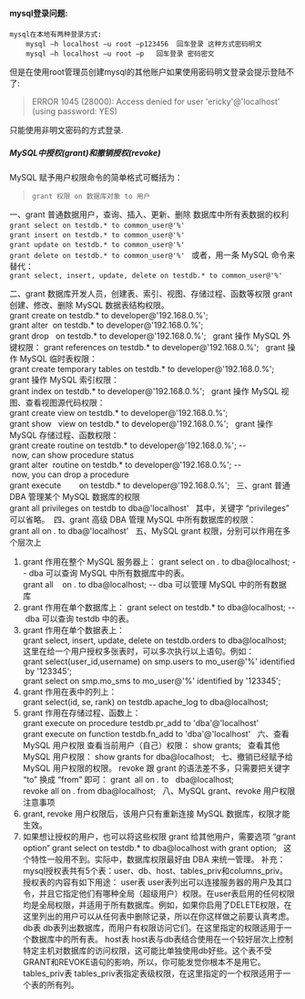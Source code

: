 #### mysql登录问题:
    mysql在本地有两种登录方式:
        mysql –h localhost –u root –p123456  回车登录 这种方式密码明文
        mysql –h localhost –u root –p   回车登录 密码密文

但是在使用root管理员创建mysql的其他账户如果使用密码明文登录会提示登陆不了:

>ERROR 1045 (28000): Access denied for user 'ericky'@'localhost' (using password: YES)

只能使用非明文密码的方式登录.

##### MySQL中授权(grant)和撤销授权(revoke)
MySQL 赋予用户权限命令的简单格式可概括为：

> `grant 权限 on 数据库对象 to 用户`

一、grant 普通数据用户，查询、插入、更新、删除 数据库中所有表数据的权利
    `grant select on testdb.* to common_user@'%'`  
    `grant insert on testdb.* to common_user@'%'`  
    `grant update on testdb.* to common_user@'%'`  
    `grant delete on testdb.* to common_user@'%'`  
或者，用一条 MySQL 命令来替代：
    `grant select, insert, update, delete on testdb.* to common_user@'%'`

二、grant 数据库开发人员，创建表、索引、视图、存储过程、函数等权限
grant 创建、修改、删除 MySQL 数据表结构权限。
grant create on testdb.* to developer@'192.168.0.%';  
grant alter  on testdb.* to developer@'192.168.0.%';  
grant drop   on testdb.* to developer@'192.168.0.%';  
grant 操作 MySQL 外键权限：
grant references on testdb.* to developer@'192.168.0.%';  
grant 操作 MySQL 临时表权限：
grant create temporary tables on testdb.* to developer@'192.168.0.%';  
grant 操作 MySQL 索引权限：
grant index on testdb.* to developer@'192.168.0.%';  
grant 操作 MySQL 视图、查看视图源代码权限：
grant create view on testdb.* to developer@'192.168.0.%';  
grant show   view on testdb.* to developer@'192.168.0.%';  
grant 操作 MySQL 存储过程、函数权限：
grant create routine on testdb.* to developer@'192.168.0.%'; -- now, can show procedure status  
grant alter  routine on testdb.* to developer@'192.168.0.%'; -- now, you can drop a procedure  
grant execute        on testdb.* to developer@'192.168.0.%';  
三、grant 普通 DBA 管理某个 MySQL 数据库的权限
grant all privileges on testdb to dba@'localhost'  
其中，关键字 “privileges” 可以省略。 
四、grant 高级 DBA 管理 MySQL 中所有数据库的权限：
grant all on *.* to dba@'localhost'  
五、MySQL grant 权限，分别可以作用在多个层次上
1. grant 作用在整个 MySQL 服务器上：
grant select on *.* to dba@localhost; -- dba 可以查询 MySQL 中所有数据库中的表。  
grant all    on *.* to dba@localhost; -- dba 可以管理 MySQL 中的所有数据库  
2. grant 作用在单个数据库上：
grant select on testdb.* to dba@localhost; -- dba 可以查询 testdb 中的表。  
3. grant 作用在单个数据表上： 
grant select, insert, update, delete on testdb.orders to dba@localhost;  
这里在给一个用户授权多张表时，可以多次执行以上语句。例如：
grant select(user_id,username) on smp.users to mo_user@'%' identified by '123345';  
grant select on smp.mo_sms to mo_user@'%' identified by '123345';  
4. grant 作用在表中的列上：
grant select(id, se, rank) on testdb.apache_log to dba@localhost;  
5. grant 作用在存储过程、函数上：
grant execute on procedure testdb.pr_add to 'dba'@'localhost'  
grant execute on function testdb.fn_add to 'dba'@'localhost'  
六、查看 MySQL 用户权限
查看当前用户（自己）权限：
show grants;  
查看其他 MySQL 用户权限：
show grants for dba@localhost;  
七、撤销已经赋予给 MySQL 用户权限的权限。
revoke 跟 grant 的语法差不多，只需要把关键字 “to” 换成 “from” 即可：
grant  all on *.* to   dba@localhost;  
revoke all on *.* from dba@localhost;  
八、MySQL grant、revoke 用户权限注意事项
1. grant, revoke 用户权限后，该用户只有重新连接 MySQL 数据库，权限才能生效。
2. 如果想让授权的用户，也可以将这些权限 grant 给其他用户，需要选项 “grant option“
grant select on testdb.* to dba@localhost with grant option;  
这个特性一般用不到。实际中，数据库权限最好由 DBA 来统一管理。 补充：
mysql授权表共有5个表：user、db、host、tables_priv和columns_priv。
授权表的内容有如下用途： user表 user表列出可以连接服务器的用户及其口令，并且它指定他们有哪种全局（超级用户）权限。在user表启用的任何权限均是全局权限，并适用于所有数据库。例如，如果你启用了DELETE权限，在这里列出的用户可以从任何表中删除记录，所以在你这样做之前要认真考虑。
db表 db表列出数据库，而用户有权限访问它们。在这里指定的权限适用于一个数据库中的所有表。
host表 host表与db表结合使用在一个较好层次上控制特定主机对数据库的访问权限，这可能比单独使用db好些。这个表不受GRANT和REVOKE语句的影响，所以，你可能发觉你根本不是用它。
tables_priv表 tables_priv表指定表级权限，在这里指定的一个权限适用于一个表的所有列。


